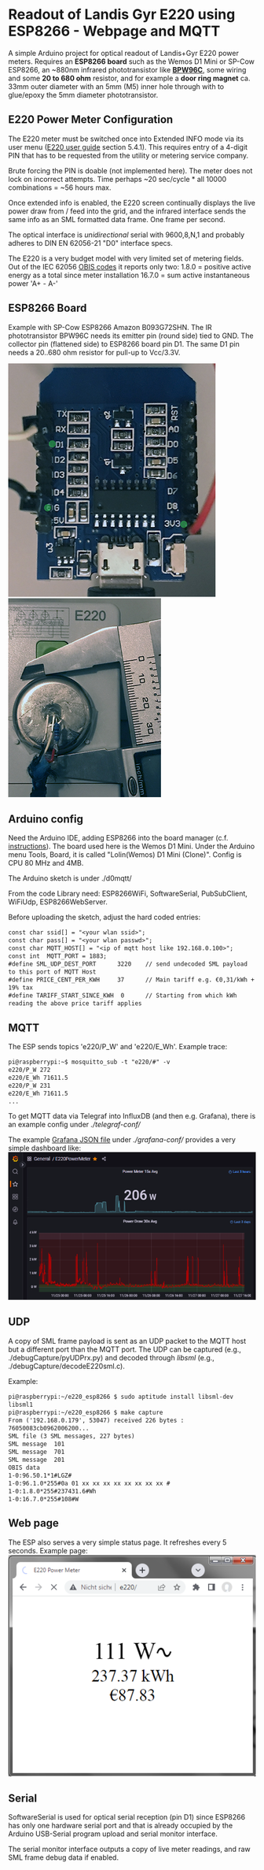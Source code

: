 
# Readout of Landis Gyr E220 using ESP8266 - Webpage and MQTT

A simple Arduino project for optical readout of Landis+Gyr E220 power meters. Requires an **ESP8266 board** such as the Wemos D1 Mini or SP-Cow ESP8266, an ~880nm infrared phototransistor like [**BPW96C**](https://www.vishay.com/docs/81532/bpw96.pdf), some wiring and some **20 to 680 ohm** resistor, and for example a **door ring magnet** ca. 33mm outer diameter with an 5mm (M5) inner hole through with to glue/epoxy the 5mm diameter phototransistor. 

## E220 Power Meter Configuration
The E220 meter must be switched once into Extended INFO mode via its user menu ([E220 user guide](https://www.landisgyr.de/webfoo/wp-content/uploads//2018/08/D000063497-E220-AMxD-Benutzerhandbuch-de-f.pdf]) section 5.4.1). This requires entry of a 4-digit PIN that has to be requested from the utility or metering service company.

Brute forcing the PIN is doable (not implemented here). The meter does not lock on incorrect attempts. Time perhaps ~20 sec/cycle * all 10000 combinations = ~56 hours max.

Once extended info is enabled, the E220 screen continually displays the live power draw from / feed into the grid, and the infrared interface sends the same info as an SML formatted data frame. One frame per second.

The optical interface is *unidirectional* serial with 9600,8,N,1 and probably adheres to DIN EN 62056-21 "D0" interface specs.

The E220 is a very budget model with very limited set of metering fields. Out of the IEC 62056 [OBIS codes](https://www.promotic.eu/en/pmdoc/Subsystems/Comm/PmDrivers/IEC62056_OBIS.htm) it reports only two: 
1.8.0 = positive active energy as a total since meter installation
16.7.0 = sum active instantaneous power 'A+ - A-'

## ESP8266 Board
Example with SP-Cow ESP8266 Amazon B093G72SHN. The IR phototransistor BPW96C needs its emitter pin (round side) tied to GND. The collector pin (flattened side) to ESP8266 board pin D1. The same D1 pin needs a 20..680 ohm resistor for pull-up to Vcc/3.3V. 

![Wemos D1 board pin D1, GND, Vcc](https://raw.githubusercontent.com/jwagnerhki/e220_esp8266/main/images/wemos-D1.jpg) ![Phototransistor with pull-up resistor and magnet](https://raw.githubusercontent.com/jwagnerhki/e220_esp8266/main/images/phototransistor-magnet.jpg)

## Arduino config
Need the Arduino IDE, adding ESP8266 into the board manager (c.f. [instructions](https://arduino-esp8266.readthedocs.io/en/latest/installing.html)). The board used here is the Wemos D1 Mini. Under the Arduino menu Tools, Board, it is called "Lolin(Wemos) D1 Mini (Clone)". Config is CPU 80 MHz and 4MB.

The Arduino sketch is under ./d0mqtt/

From the code Library need: ESP8266WiFi, SoftwareSerial, PubSubClient, WiFiUdp, ESP8266WebServer.

Before uploading the sketch, adjust the hard coded entries:
```
const char ssid[] = "<your wlan ssid>";
const char pass[] = "<your wlan passwd>";
const char MQTT_HOST[] = "<ip of mqtt host like 192.168.0.100>";
const int  MQTT_PORT = 1883;
#define SML_UDP_DEST_PORT      3220    // send undecoded SML payload to this port of MQTT Host
#define PRICE_CENT_PER_KWH     37      // Main tariff e.g. €0,31/kWh + 19% tax
#define TARIFF_START_SINCE_KWH  0      // Starting from which kWh reading the above price tariff applies
```


## MQTT
The ESP sends topics 'e220/P_W' and 'e220/E_Wh'. Example trace:
```
pi@raspberrypi:~$ mosquitto_sub -t "e220/#" -v
e220/P_W 272 
e220/E_Wh 71611.5 
e220/P_W 231 
e220/E_Wh 71611.5 
... 
```
To get MQTT data via Telegraf into InfluxDB (and then e.g. Grafana), there is an  example config under *./telegraf-conf/*

The example [Grafana JSON file](https://github.com/jwagnerhki/e220_esp8266/blob/main/grafana-conf/grafana-e220-example.json) under *./grafana-conf/* provides a very simple dashboard like:
![Grafana sample page](https://raw.githubusercontent.com/jwagnerhki/e220_esp8266/main/images/grafana_sample.png)

## UDP
A copy of SML frame payload is sent as an UDP packet to the MQTT host but a different port than the MQTT port. The UDP can be captured (e.g., ./debugCapture/pyUDPrx.py) and decoded through *libsml* (e.g., ./debugCapture/decodeE220sml.c).

Example:
```
pi@raspberrypi:~/e220_esp8266 $ sudo aptitude install libsml-dev libsml1
pi@raspberrypi:~/e220_esp8266 $ make capture
From ('192.168.0.179', 53047) received 226 bytes : 76050083cb0962006200...
SML file (3 SML messages, 227 bytes)
SML message  101
SML message  701
SML message  201
OBIS data
1-0:96.50.1*1#LGZ#
1-0:96.1.0*255#0a 01 xx xx xx xx xx xx xx xx #
1-0:1.8.0*255#237431.6#Wh
1-0:16.7.0*255#108#W
```

## Web page
The ESP also serves a very simple status page. It refreshes every 5 seconds. Example page: ![example of status page](https://raw.githubusercontent.com/jwagnerhki/e220_esp8266/main/images/sample_page.png)

## Serial
SoftwareSerial is used for optical serial reception (pin D1) since ESP8266 has only one hardware serial port and that is already occupied by the Arduino USB-Serial program upload and serial monitor interface.

The serial monitor interface outputs a copy of live meter readings, and raw SML frame debug data if enabled.
